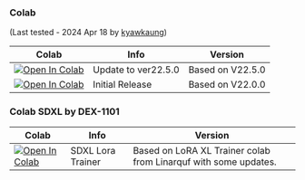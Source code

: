 ### Colab

(Last tested - 2024 Apr 18 by [kyawkaung](https://github.com/monsterhunters))

| Colab | Info | Version
| --- | --- | ---
[![Open In Colab](https://colab.research.google.com/assets/colab-badge.svg)](https://colab.research.google.com/github/monsterhunters/Lora-Training-GUI/blob/main/Lora_Training_GUI_V1_2250.ipynb) | Update to ver22.5.0 | Based on V22.5.0
[![Open In Colab](https://colab.research.google.com/assets/colab-badge.svg)](https://colab.research.google.com/github/monsterhunters/Lora-Training-GUI/blob/main/Lora_Training_GUI_V1_2200_(1).ipynb) | Initial Release | Based on V22.0.0


### Colab SDXL by DEX-1101
| Colab | Info | Version
| --- | --- | ---
[![Open In Colab](https://colab.research.google.com/assets/colab-badge.svg)]([https://colab.research.google.com/github/monsterhunters/Lora-Training-GUI/blob/main/Lora_Training_GUI_V1_2250.ipynb](https://colab.research.google.com/github/DEX-1101/kohya-trainer/blob/main/kohya_LoRA_trainer_XL_v1.ipynb)) | SDXL Lora Trainer | Based on LoRA XL Trainer colab from Linarquf with some updates.

